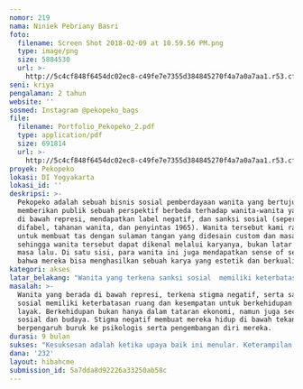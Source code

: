 ```yaml
---
nomor: 219
nama: Niniek Pebriany Basri
foto:
  filename: Screen Shot 2018-02-09 at 10.59.56 PM.png
  type: image/png
  size: 5884530
  url: >-
    http://5c4cf848f6454dc02ec8-c49fe7e7355d384845270f4a7a0a7aa1.r53.cf2.rackcdn.com/d64bf558-48dd-4789-8392-44ec21f8583b/Screen%20Shot%202018-02-09%20at%2010.59.56%20PM.png
seni: kriya
pengalaman: 2 tahun
website: ''
sosmed: Instagram @pekopeko_bags
file:
  filename: Portfolio_Pekopeko_2.pdf
  type: application/pdf
  size: 691814
  url: >-
    http://5c4cf848f6454dc02ec8-c49fe7e7355d384845270f4a7a0a7aa1.r53.cf2.rackcdn.com/6d2cc676-5f70-48d3-9659-8f8f14f8c9c4/Portfolio_Pekopeko_2.pdf
proyek: Pekopeko
lokasi: DI Yogyakarta
lokasi_id: ''
deskripsi: >-
  Pekopeko adalah sebuah bisnis sosial pemberdayaan wanita yang bertujuan untuk
  memberikan publik sebuah perspektif berbeda terhadap wanita-wanita yang berada
  di bawah represi, mendapatkan label negatif, dan sanksi sosial (seperti
  difabel, tahanan wanita, dan penyintas 1965). Wanita tersebut kami rangkul
  untuk membuat tas dengan sulaman tangan yang didesain custom dan masa kini,
  sehingga wanita tersebut dapat dikenal melalui karyanya, bukan latar belakang
  masa lalu. Di satu sisi, para wanita ini juga mendapatkan sense of self-worth
  bahwa mereka bisa menghasilkan sebuah karya yang estetik dan berkualitas.
kategori: akses
latar_belakang: "Wanita yang terkena sanksi sosial  memiliki keterbatasan ruang dan kesempatan untuk berkehidupan layak. Berkehidupan bukan hanya dalam tataran ekonomi, namun juga sosial budaya. Stigma negatif terus menekan mereka dan berpengaruh buruk ke psikologis.\r\n\r\nPekopeko lalu menelaah solusi yang berdampak langsung bagi psikologis yang tertekan. \r\n\r\nPertama, mengisi waktu kosong dengan aktivitas yang baik. Aktivitas tsb harus membutuhkan kedetailan, ketekunan, dan mind-consuming. Kenapa mind-consuming? Karena mereka akan fokus dan lupa bahwa mereka di bawah tekanan.  Kami pun memilih hand-embroidery dari beberapa pilihan aktivitas untuk membentuk diferensiasi bisnis.\r\n\r\nKedua, kami tidak menjadikan aktivitas ini sebagai pekerjaan ataupun aktivitas utama, karena tidak ingin mengganggu pola penghidupan yang telah terbentuk, hanya menambah guna atau value. Misal, wanita tersebut tetap bertani karena dengan bertani kebutuhan pangan dan tradisi mereka tetap terjaga. Pekopeko akan menambahkan aktivitas baik di waktu luang mereka, yang kebetulan bisa meningkatkan keahlian, pengembangan diri, hiburan positif, dan juga sebagai penghasilan tambahan.\r\n\r\nMelalui produk yang berkualitas, wanita ini akan dilihat melalui karyanya, tanpa mempersoalkan latarbelakang. Pelanggan akan memberikan sebuah testimoni yang kami sampaikan ke setiap penyulam sehingga sense of self-worth pun akan terbangun. Ruang untuk berkreasi dan mengembangkan diri pun terbentuk dan bertambah luas, melawan stigma sosial yang kian menekan.\r\n"
masalah: >-
  Wanita yang berada di bawah represi, terkena stigma negatif, serta sanksi
  sosial memiliki keterbatasan ruang dan kesempatan untuk berkehidupan yang
  layak. Berkehidupan bukan hanya dalam tataran ekonomi, namun juga secara
  sosial dan budaya. Stigma negatif membuat mereka hidup di bawah tekanan dan
  berpengaruh buruk ke psikologis serta pengembangan diri mereka.
durasi: 9 bulan
sukses: "Kesuksesan adalah ketika upaya baik ini menular. Keterampilan ini tidak hanya berhenti di satu orang, tapi juga dibagikan ke orang lain, lalu kemudian orang tsb akan membagikan lagi ke komunitas yang lebih luas. Wanita-wanita tsb memiliki ruang untuk berkarya. Dan, apabila terdapat ruang dan kesempatan yang luas untuk pengembangan diri dan berkreasi, maka wanita memiliki daya untuk ikut berperan serta dalam penghidupan keluarga dan mempunyai andil serta dalam komunitasnya. Wanita-wanita ini memiliki suara, dan suara itu lantang.\r\n\r\nDengan meningkatnya kemitraan wanita yang kemudian kami wadahi, lini bisnis kami pun harus berkembang demi menjaga keberlangsungan visi sosial ini. Pengembangan produk dan servis harus tetap dilakukan demi meningkatkan produksi dan selling revenue.\r\n\r\nTidak berhenti sampai disitu, saat ini kami mengupayakan pengadaan bahan baku benang dari limbah plastik melalui riset kolaborasi dengan komunitas pemerhati lingkungan. Harapannya, di 2018 ini kami memiliki produk yang juga memiliki dampak positif terhadap bumi."
dana: '232'
layout: hibahcme
submission_id: 5a7dda8d92226a33250ab58c
---
```

